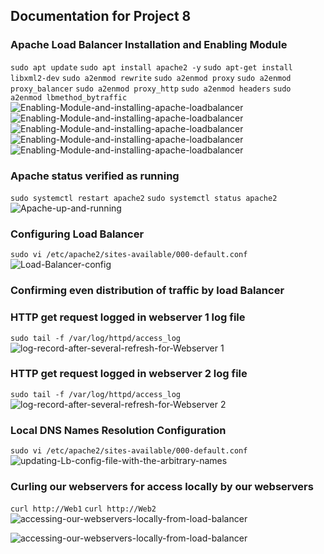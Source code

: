 ## **Documentation for Project 8** 

### Apache Load Balancer Installation and Enabling Module

`sudo apt update`
`sudo apt install apache2 -y`
`sudo apt-get install libxml2-dev`
`sudo a2enmod rewrite`
`sudo a2enmod proxy`
`sudo a2enmod proxy_balancer`
`sudo a2enmod proxy_http`
`sudo a2enmod headers`
`sudo a2enmod lbmethod_bytraffic`
![Enabling-Module-and-installing-apache-loadbalancer](./Images/update.png)
![Enabling-Module-and-installing-apache-loadbalancer](./Images/install-apache.png)
![Enabling-Module-and-installing-apache-loadbalancer](./Images/installing-libraries.png)
![Enabling-Module-and-installing-apache-loadbalancer](./Images/enabling-lb-modules.png)
![Enabling-Module-and-installing-apache-loadbalancer](./Images/enabling-lb-modules&apache-status.png)

### Apache status verified as running

`sudo systemctl restart apache2`
`sudo systemctl status apache2`
![Apache-up-and-running](./Images/apache-up&running.png)

### Configuring Load Balancer

`sudo vi /etc/apache2/sites-available/000-default.conf`
![Load-Balancer-config](./Images/lb-configure.png)

### Confirming even distribution of traffic by load Balancer

### HTTP get request logged in webserver 1 log file

`sudo tail -f /var/log/httpd/access_log`
![log-record-after-several-refresh-for-Webserver 1](./Images/log.png)

### HTTP get request logged in webserver 2 log file

`sudo tail -f /var/log/httpd/access_log`
![log-record-after-several-refresh-for-Webserver 2](./Images/log1.png)

### Local DNS Names Resolution Configuration

`sudo vi /etc/apache2/sites-available/000-default.conf`
![updating-Lb-config-file-with-the-arbitrary-names](./Images/local-dns.png)

### Curling our webservers for access locally by our webservers

`curl http://Web1`
`curl http://Web2`
![accessing-our-webservers-locally-from-load-balancer](./Images/page-loaded.png)

![accessing-our-webservers-locally-from-load-balancer](./Images/curl-web.png)